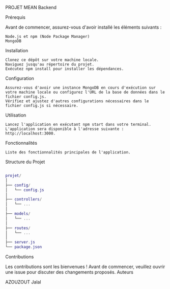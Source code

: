 PROJET MEAN Backend 

Prérequis

Avant de commencer, assurez-vous d'avoir installé les éléments suivants :

    Node.js et npm (Node Package Manager)
    MongoDB

Installation

    Clonez ce dépôt sur votre machine locale.
    Naviguez jusqu'au répertoire du projet.
    Exécutez npm install pour installer les dépendances.

Configuration

    Assurez-vous d'avoir une instance MongoDB en cours d'exécution sur votre machine locale ou configurez l'URL de la base de données dans le fichier config.js.
    Vérifiez et ajustez d'autres configurations nécessaires dans le fichier config.js si nécessaire.

Utilisation

    Lancez l'application en exécutant npm start dans votre terminal.
    L'application sera disponible à l'adresse suivante : http://localhost:3000.

Fonctionnalités

    Liste des fonctionnalités principales de l'application.

Structure du Projet

```lua

projet/
│
├── config/
│   └── config.js
│
├── controllers/
│   └── ...
│
├── models/
│   └── ...
│
├── routes/
│   └── ...
│
├── server.js
└── package.json

```
Contributions

Les contributions sont les bienvenues ! Avant de commencer, veuillez ouvrir une issue pour discuter des changements proposés.
Auteurs

   AZOUZOUT Jalal
